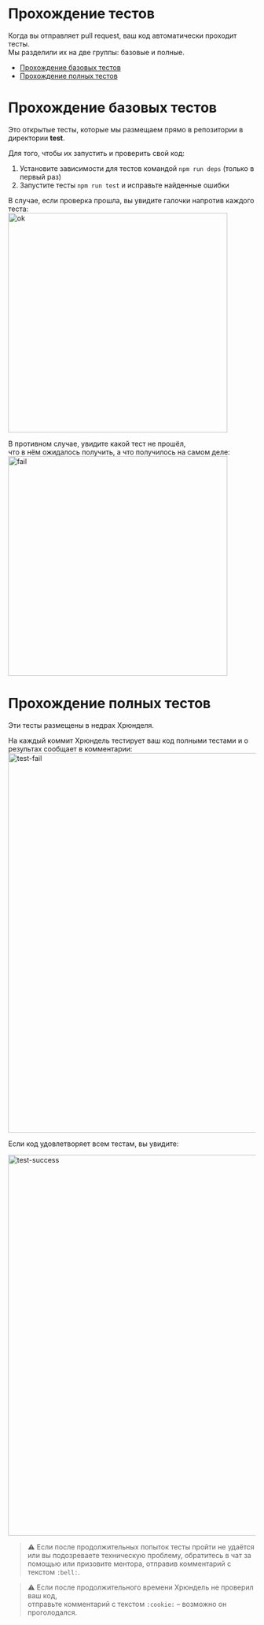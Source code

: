 # Прохождение тестов

Когда вы отправляет pull request, ваш код автоматически проходит тесты.  
Мы разделили их на две группы: базовые и полные.

- [Прохождение базовых тестов](#Прохождение-базовых-тестов)
- [Прохождение полных тестов](#Прохождение-полных-тестов)

# Прохождение базовых тестов

Это открытые тесты, которые мы размещаем прямо в репозитории в директории **test**.

Для того, чтобы их запустить и проверить свой код:
1. Установите зависимости для тестов командой `npm run deps` (только в первый раз)
2. Запустите тесты `npm run test` и исправьте найденные ошибки

В случае, если проверка прошла, вы увидите галочки напротив каждого теста:  
<img width="446" alt="ok" src="https://user-images.githubusercontent.com/4534405/67206814-da9cf000-f42b-11e9-9e7e-bdc265e02c10.png">

В противном случае, увидите какой тест не прошёл,   
что в нём ожидалось получить, а что получилось на самом деле:  
<img width="446" alt="fail" src="https://user-images.githubusercontent.com/4534405/67206860-e5f01b80-f42b-11e9-9181-e6b128a6331f.png">

# Прохождение полных тестов

Эти тесты размещены в недрах Хрюнделя.

На каждый коммит Хрюндель тестирует ваш код полными тестами и о результах сообщает в комментарии:  
<img width="771" alt="test-fail" src="https://cloud.githubusercontent.com/assets/4534405/19573625/7874dd5e-9720-11e6-8b8f-670104300ecd.png">

Если код удовлетворяет всем тестам, вы увидите:

<img width="774" alt="test-success" src="https://cloud.githubusercontent.com/assets/4534405/19573626/7876fb84-9720-11e6-81b5-7964dc55bf33.png">

> :warning: Если после продолжительных попыток тесты пройти не удаётся или вы подозреваете техническую проблему, обратитесь в чат за помощью или призовите ментора, отправив комментарий с текстом `:bell:`. 

> :warning: Если после продолжительного времени Хрюндель не проверил ваш код,    
> отправьте комментарий с текстом `:cookie:` – возможно он проголодался.

